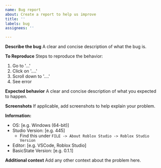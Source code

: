 ```yaml
---
name: Bug report
about: Create a report to help us improve
title: ''
labels: bug
assignees: ''

---
```


**Describe the bug**
A clear and concise description of what the bug is.

**To Reproduce**
Steps to reproduce the behavior:
1. Go to '...'
2. Click on '....'
3. Scroll down to '....'
4. See error

**Expected behavior**
A clear and concise description of what you expected to happen.

**Screenshots**
If applicable, add screenshots to help explain your problem.

**Information:**
 - OS: [e.g. Windows (64-bit)]
 - Studio Version: [e.g. 445]
    - Find this under `FILE -> About Roblox Studio -> Roblox Studio Version`
 - Editor: [e.g. VSCode, Roblox Studio]
 - BasicState Version: [e.g. 0.1.1]

**Additional context**
Add any other context about the problem here.
